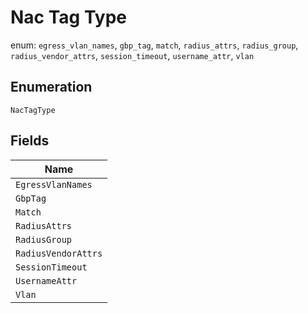 
# Nac Tag Type

enum: `egress_vlan_names`, `gbp_tag`, `match`, `radius_attrs`, `radius_group`, `radius_vendor_attrs`, `session_timeout`, `username_attr`, `vlan`

## Enumeration

`NacTagType`

## Fields

| Name |
|  --- |
| `EgressVlanNames` |
| `GbpTag` |
| `Match` |
| `RadiusAttrs` |
| `RadiusGroup` |
| `RadiusVendorAttrs` |
| `SessionTimeout` |
| `UsernameAttr` |
| `Vlan` |

